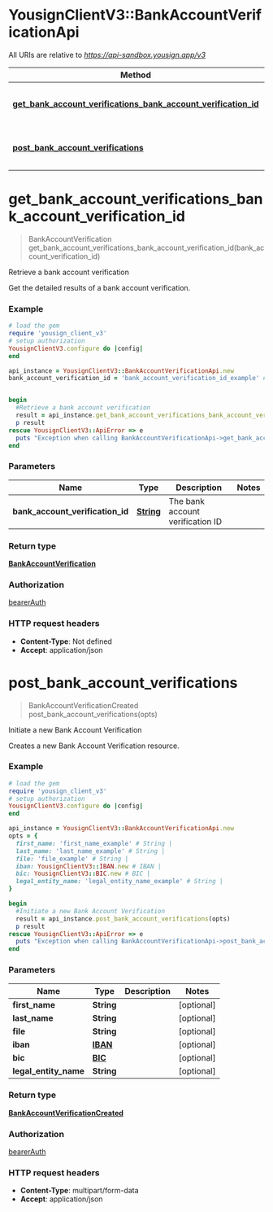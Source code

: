 # YousignClientV3::BankAccountVerificationApi

All URIs are relative to *https://api-sandbox.yousign.app/v3*

Method | HTTP request | Description
------------- | ------------- | -------------
[**get_bank_account_verifications_bank_account_verification_id**](BankAccountVerificationApi.md#get_bank_account_verifications_bank_account_verification_id) | **GET** /bank_account_verifications/{bankAccountVerificationId} | Retrieve a bank account verification
[**post_bank_account_verifications**](BankAccountVerificationApi.md#post_bank_account_verifications) | **POST** /bank_account_verifications | Initiate a new Bank Account Verification

# **get_bank_account_verifications_bank_account_verification_id**
> BankAccountVerification get_bank_account_verifications_bank_account_verification_id(bank_account_verification_id)

Retrieve a bank account verification

Get the detailed results of a bank account verification.

### Example
```ruby
# load the gem
require 'yousign_client_v3'
# setup authorization
YousignClientV3.configure do |config|
end

api_instance = YousignClientV3::BankAccountVerificationApi.new
bank_account_verification_id = 'bank_account_verification_id_example' # String | The bank account verification ID


begin
  #Retrieve a bank account verification
  result = api_instance.get_bank_account_verifications_bank_account_verification_id(bank_account_verification_id)
  p result
rescue YousignClientV3::ApiError => e
  puts "Exception when calling BankAccountVerificationApi->get_bank_account_verifications_bank_account_verification_id: #{e}"
end
```

### Parameters

Name | Type | Description  | Notes
------------- | ------------- | ------------- | -------------
 **bank_account_verification_id** | [**String**](.md)| The bank account verification ID | 

### Return type

[**BankAccountVerification**](BankAccountVerification.md)

### Authorization

[bearerAuth](../README.md#bearerAuth)

### HTTP request headers

 - **Content-Type**: Not defined
 - **Accept**: application/json



# **post_bank_account_verifications**
> BankAccountVerificationCreated post_bank_account_verifications(opts)

Initiate a new Bank Account Verification

Creates a new Bank Account Verification resource.

### Example
```ruby
# load the gem
require 'yousign_client_v3'
# setup authorization
YousignClientV3.configure do |config|
end

api_instance = YousignClientV3::BankAccountVerificationApi.new
opts = { 
  first_name: 'first_name_example' # String | 
  last_name: 'last_name_example' # String | 
  file: 'file_example' # String | 
  iban: YousignClientV3::IBAN.new # IBAN | 
  bic: YousignClientV3::BIC.new # BIC | 
  legal_entity_name: 'legal_entity_name_example' # String | 
}

begin
  #Initiate a new Bank Account Verification
  result = api_instance.post_bank_account_verifications(opts)
  p result
rescue YousignClientV3::ApiError => e
  puts "Exception when calling BankAccountVerificationApi->post_bank_account_verifications: #{e}"
end
```

### Parameters

Name | Type | Description  | Notes
------------- | ------------- | ------------- | -------------
 **first_name** | **String**|  | [optional] 
 **last_name** | **String**|  | [optional] 
 **file** | **String**|  | [optional] 
 **iban** | [**IBAN**](.md)|  | [optional] 
 **bic** | [**BIC**](.md)|  | [optional] 
 **legal_entity_name** | **String**|  | [optional] 

### Return type

[**BankAccountVerificationCreated**](BankAccountVerificationCreated.md)

### Authorization

[bearerAuth](../README.md#bearerAuth)

### HTTP request headers

 - **Content-Type**: multipart/form-data
 - **Accept**: application/json



